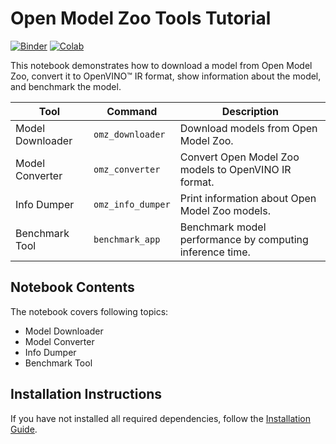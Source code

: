 # Open Model Zoo Tools Tutorial

[![Binder](https://mybinder.org/badge_logo.svg)](https://mybinder.org/v2/gh/eaidova/openvino_notebooks_binder.git/main?urlpath=git-pull%3Frepo%3Dhttps%253A%252F%252Fgithub.com%252Fopenvinotoolkit%252Fopenvino_notebooks%26urlpath%3Dtree%252Fopenvino_notebooks%252Fnotebooks%2Fmodel-tools%2Fmodel-tools.ipynb)
[![Colab](https://colab.research.google.com/assets/colab-badge.svg)](https://colab.research.google.com/github/openvinotoolkit/openvino_notebooks/blob/master/notebooks/model-tools/model-tools.ipynb)

This notebook demonstrates how to download a model from Open Model Zoo, convert it to OpenVINO™ IR format, show information about the model, and benchmark the model.

| Tool             | Command           | Description                                                                       |
|------------------|-------------------|-----------------------------------------------------------------------------------|
| Model Downloader | `omz_downloader`  | Download models from Open Model Zoo.                                              |
| Model Converter  | `omz_converter`   | Convert Open Model Zoo models to OpenVINO IR format.                              |
| Info Dumper      | `omz_info_dumper` | Print information about Open Model Zoo models.                                    |
| Benchmark Tool   | `benchmark_app`   | Benchmark model performance by computing inference time.                          |

## Notebook Contents

The notebook covers following topics:

* Model Downloader
* Model Converter
* Info Dumper
* Benchmark Tool

## Installation Instructions

If you have not installed all required dependencies, follow the [Installation Guide](../../README.md).
